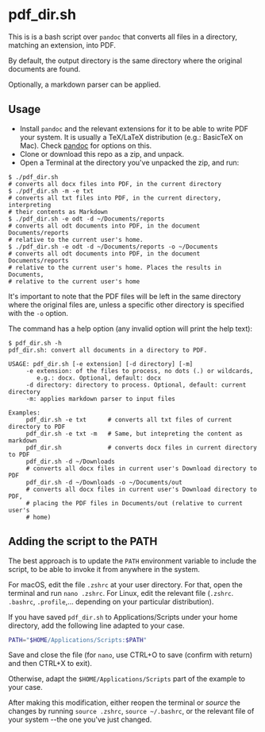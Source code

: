 # pdf_dir.sh
This is is a bash script over `pandoc` that converts all files in a directory, matching an extension, into PDF. 

By default, the output directory is the same directory where the original documents are found.

Optionally, a markdown parser can be applied.

## Usage
- Install `pandoc` and the relevant extensions for it to be able to write PDF your system. It is usually a TeX/LaTeX distribution (e.g.: BasicTeX on Mac). Check [pandoc](https://pandoc.org/installing.html) for options on this.
- Clone or download this repo as a zip, and unpack. 
- Open a Terminal at the directory you've unpacked the zip, and run:

```shell
$ ./pdf_dir.sh 
# converts all docx files into PDF, in the current directory
$ ./pdf_dir.sh -m -e txt 
# converts all txt files into PDF, in the current directory, interpreting
# their contents as Markdown
$ ./pdf_dir.sh -e odt -d ~/Documents/reports 
# converts all odt documents into PDF, in the document Documents/reports
# relative to the current user's home.
$ ./pdf_dir.sh -e odt -d ~/Documents/reports -o ~/Documents
# converts all odt documents into PDF, in the document Documents/reports 
# relative to the current user's home. Places the results in Documents, 
# relative to the current user's home
```

It's important to note that the PDF files will be left in the same directory where the original files are, unless a specific other directory is specified with the `-o` option.

The command has a help option (any invalid option will print the help text):

```shell
$ pdf_dir.sh -h
pdf_dir.sh: convert all documents in a directory to PDF.

USAGE: pdf_dir.sh [-e extension] [-d directory] [-m]
	 -e extension: of the files to process, no dots (.) or wildcards,
		e.g.: docx. Optional, default: docx
	 -d directory: directory to process. Optional, default: current directory
	 -m: applies markdown parser to input files

Examples:
	 pdf_dir.sh -e txt      # converts all txt files of current directory to PDF
	 pdf_dir.sh -e txt -m 	# Same, but intepreting the content as markdown
	 pdf_dir.sh				# converts docx files in current directory to PDF
	 pdf_dir.sh -d ~/Downloads 
	 # converts all docx files in current user's Download directory to PDF
	 pdf_dir.sh -d ~/Downloads -o ~/Documents/out
	 # converts all docx files in current user's Download directory to PDF,
	 # placing the PDF files in Documents/out (relative to current user's
	 # home)
```

## Adding the script to the PATH
The best approach is to update the `PATH` environment variable to include the script, to be able to invoke it from anywhere in the system.

For macOS, edit the file `.zshrc` at your user directory. For that, open the terminal and run `nano .zshrc`. For Linux, edit the relevant file (`.zshrc`. `.bashrc`, `.profile`,... depending on your particular distribution).

If you have saved `pdf_dir.sh` to Applications/Scripts under your home directory, add the following line adapted to your case.
```bash
PATH="$HOME/Applications/Scripts:$PATH"
```

Save and close the file (for `nano`, use CTRL+O to save (confirm with return) and then CTRL+X to exit).

Otherwise, adapt the `$HOME/Applications/Scripts` part of the example to your case.

After making this modification, either reopen the terminal or *source* the changes by running `source .zshrc`, `source ~/.bashrc`, or the relevant file of your system --the one you've just changed.